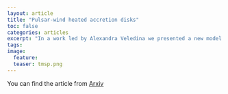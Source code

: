 ```yaml
---
layout: article
title: "Pulsar-wind heated accretion disks"
toc: false
categories: articles
excerpt: "In a work led by Alexandra Veledina we presented a new model for the transitional millisecond pulsars in terms of wind-heated disks"
tags: 
image:
  feature: 
  teaser: tmsp.png
---
```



You can find the article from [Arxiv](https://arxiv.org/abs/1906.02519)

